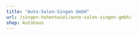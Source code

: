 ```yaml
---
title: "Auto-Salon-Singen GmbH"
url: /singen-hohentwiel/auto-salon-singen-gmbh/
shop: Autohaus
---
```

